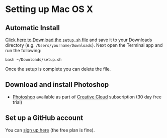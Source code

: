 # Setting up Mac OS X

## Automatic Install

[Click here to Download the `setup.sh` file](https://cdn.rawgit.com/develop-me/setup/3d468d04ed12b35768fc27dde0fbe13c5be46b06/mac/setup.sh) and save it to your Downloads directory (e.g. `/Users/yourname/Downloads`). Next open the Terminal app and run the following:

```
bash ~/Downloads/setup.sh
```

Once the setup is complete you can delete the file.

## Download and install Photoshop

- [Photoshop](http://www.adobe.com/uk/products/photoshop.html) available as part of [Creative Cloud](https://creative.adobe.com/products/download/creative-cloud) subscription (30 day free trial)

## Set up a GitHub account

You can [sign up here](https://github.com/join) (the free plan is fine).
